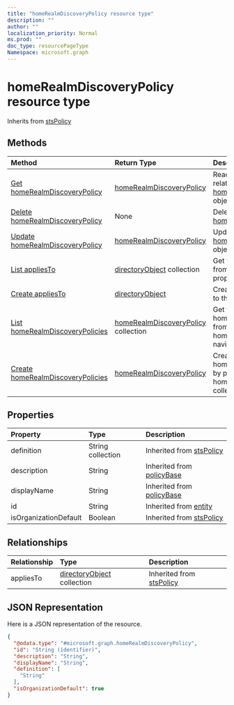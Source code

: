 ```yaml
---
title: "homeRealmDiscoveryPolicy resource type"
description: ""
author: ""
localization_priority: Normal
ms.prod: ""
doc_type: resourcePageType
Namespace: microsoft.graph
---
```



# homeRealmDiscoveryPolicy resource type




Inherits from [stsPolicy](../resources/stsPolicy.md)

## Methods
|Method|Return Type|Description|
|:---|:---|:---|
|[Get homeRealmDiscoveryPolicy](../api/homerealmdiscoverypolicy-get.md)|[homeRealmDiscoveryPolicy](../resources/homeRealmDiscoveryPolicy.md)|Read properties and relationships of the [homeRealmDiscoveryPolicy](../resources/homerealmdiscoverypolicy.md) object.|
|[Delete homeRealmDiscoveryPolicy](../api/homerealmdiscoverypolicy-delete.md)|None|Deletes a [homeRealmDiscoveryPolicy](../resources/homerealmdiscoverypolicy.md).|
|[Update homeRealmDiscoveryPolicy](../api/homerealmdiscoverypolicy-update.md)|[homeRealmDiscoveryPolicy](../resources/homeRealmDiscoveryPolicy.md)|Update the properties of a [homeRealmDiscoveryPolicy](../resources/homerealmdiscoverypolicy.md) object.|
|[List appliesTo](../api/homerealmdiscoverypolicy-list-appliesto.md)|[directoryObject](../resources/directoryObject.md) collection|Get the directoryObjects from the appliesTo navigation property.|
|[Create appliesTo](../api/homerealmdiscoverypolicy-post-appliesto.md)|[directoryObject](../resources/directoryObject.md)|Create appliesTo by posting to the appliesTo collection.|
|[List homeRealmDiscoveryPolicies](../api/serviceprincipal-list-homerealmdiscoverypolicies.md)|[homeRealmDiscoveryPolicy](../resources/homeRealmDiscoveryPolicy.md) collection|Get the homeRealmDiscoveryPolicies from the homeRealmDiscoveryPolicies navigation property.|
|[Create homeRealmDiscoveryPolicies](../api/serviceprincipal-post-homerealmdiscoverypolicies.md)|[homeRealmDiscoveryPolicy](../resources/homeRealmDiscoveryPolicy.md)|Create homeRealmDiscoveryPolicies by posting to the homeRealmDiscoveryPolicies collection.|

## Properties
|Property|Type|Description|
|:---|:---|:---|
|definition|String collection| Inherited from [stsPolicy](../resources/stsPolicy.md)|
|description|String| Inherited from [policyBase](../resources/policyBase.md)|
|displayName|String| Inherited from [policyBase](../resources/policyBase.md)|
|id|String| Inherited from [entity](../resources/entity.md)|
|isOrganizationDefault|Boolean| Inherited from [stsPolicy](../resources/stsPolicy.md)|

## Relationships
|Relationship|Type|Description|
|:---|:---|:---|
|appliesTo|[directoryObject](../resources/directoryObject.md) collection| Inherited from [stsPolicy](../resources/stsPolicy.md)|

## JSON Representation
Here is a JSON representation of the resource.
<!-- {
  "blockType": "resource",
  "keyProperty": "id",
  "@odata.type": "microsoft.graph.homeRealmDiscoveryPolicy",
  "baseType": "microsoft.graph.stsPolicy",
  "openType": false
}
-->
``` json
{
  "@odata.type": "#microsoft.graph.homeRealmDiscoveryPolicy",
  "id": "String (identifier)",
  "description": "String",
  "displayName": "String",
  "definition": [
    "String"
  ],
  "isOrganizationDefault": true
}
```

